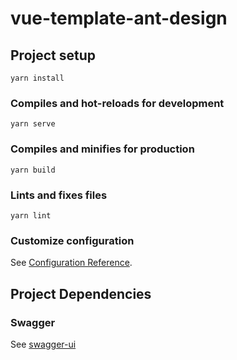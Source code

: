 # vue-template-ant-design

## Project setup
```
yarn install
```

### Compiles and hot-reloads for development
```
yarn serve
```

### Compiles and minifies for production
```
yarn build
```

### Lints and fixes files
```
yarn lint
```

### Customize configuration
See [Configuration Reference](https://cli.vuejs.org/config/).

## Project Dependencies

### Swagger
See [swagger-ui](http://10.0.0.118:8080/swagger-ui.html)
